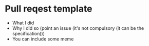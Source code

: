# Pull reqest template
- What I did
- Why I did so (point an issue (it's not compulsory (it can be the specification)))
- You can include some meme
